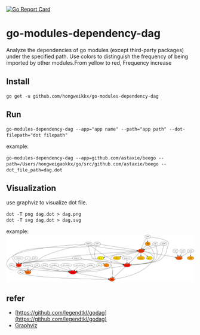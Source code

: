 [![Go Report Card](https://goreportcard.com/badge/github.com/hongweikkx/go-modules-dependency-dag)](https://goreportcard.com/report/github.com/hongweikkx/go-modules-dependency-dag)

# go-modules-dependency-dag
Analyze the dependencies of go modules (except third-party packages) under the specified path. Use colors to distinguish the frequency of being imported by other modules.From yellow to red, Frequency increase

## Install
```
go get -u github.com/hongweikkx/go-modules-dependency-dag
```

## Run
```
go-modules-dependency-dag --app="app name" --path="app path" --dot-filepath="dot filepath"
```

example:

```
go-modules-dependency-dag --app=github.com/astaxie/beego --path=/Users/hongweigaokkx/go/src/github.com/astaxie/beego --dot_file_path=dag.dot
```


## Visualization
use graphviz to visualize dot file.

```
dot -T png dag.dot > dag.png
dot -T svg dag.dot > dag.svg
```

example:
![image](./example/dag.png)

## refer
* [https://github.com/legendtkl/godag](https://github.com/legendtkl/godag)
* [Graphviz](http://www.graphviz.org/)
